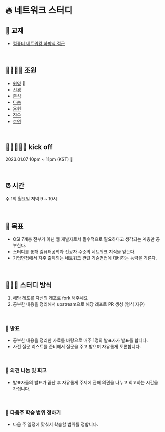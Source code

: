 # 🔥 네트워크 스터디

## 📖 교재

- [컴퓨터 네트워킹 하향식 접근](https://product.kyobobook.co.kr/detail/S000061694627)

<br>

## 👨‍👩‍👦‍👦 조원

- [원영](https://github.com/yooveloper) 🙈
- [선경](https://github.com/seongyeong826)
- [준석](https://github.com/frost0807)
- [다솜](https://github.com/babybeb)
- [용현](https://github.com/dragonappear)
- [진우](https://github.com/jinwoo-Bae)
- [호연](https://github.com/namuhuchutong)

<br>

## 🏃🏽‍♀️🏃‍♂️ kick off

2023.01.07 10pm ~ 11pm (KST) 🎄

<br>

## ⏰ 시간

주 1회 월요일 저녁 9 ~ 10시

<br />

## 🚀 목표

- OSI 7계층 전부가 아닌 웹 개발자로서 필수적으로 필요하다고 생각되는 계층만 공부한다.
- 스터디를 통해 컴퓨터공학과 전공자 수준의 네트워크 지식을 얻는다.
- 기업면접에서 자주 출제되는 네트워크 관련 기술면접에 대비하는 능력을 기른다.

<br />

## 👩🏻‍💻 스터디 방식

1. 해당 레포를 자신의 레포로 fork 해주세요
2. 공부한 내용을 정리해서 upstream으로 해당 레포로 PR 생성 (형식 자유)

<br>

### 💬 발표

- 공부한 내용을 정리한 자료를 바탕으로 매주 1명의 발표자가 발표를 합니다.
- 사전 질문 리스트를 준비해서 질문을 주고 받으며 자유롭게 토론합니다.

<br>

### 🤔 의견 나눔 및 회고

- 발표자들의 발표가 끝난 후 자유롭게 주제에 관해 의견을 나누고 회고하는 시간을 가집니다.

<br>

### 🎯 다음주 학습 범위 정하기

- 다음 주 일정에 맞춰서 학습할 범위를 정합니다.
